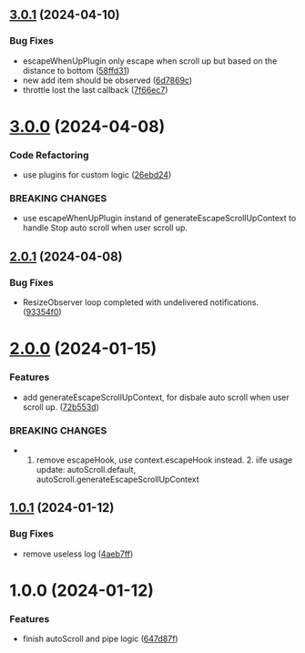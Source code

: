 ## [3.0.1](https://github.com/Yrobot/auto-scroll/compare/v3.0.0...v3.0.1) (2024-04-10)


### Bug Fixes

* escapeWhenUpPlugin only escape when scroll up but based on the distance to bottom ([58ffd31](https://github.com/Yrobot/auto-scroll/commit/58ffd312ff8c14acdeac452e1e18de086751f643))
* new add item should be observed ([6d7869c](https://github.com/Yrobot/auto-scroll/commit/6d7869c6602d594b77f4dea3e8ae51ec662c4d01))
* throttle lost the last callback ([7f66ec7](https://github.com/Yrobot/auto-scroll/commit/7f66ec79996b83816cc00d2d8964f00cc5b5da0c))

# [3.0.0](https://github.com/Yrobot/auto-scroll/compare/v2.0.1...v3.0.0) (2024-04-08)


### Code Refactoring

* use plugins for custom logic ([26ebd24](https://github.com/Yrobot/auto-scroll/commit/26ebd2448c3f78a893054f8e081b6115eef9dae6))


### BREAKING CHANGES

* use escapeWhenUpPlugin instand of generateEscapeScrollUpContext to handle Stop auto scroll when user scroll up.

## [2.0.1](https://github.com/Yrobot/auto-scroll/compare/v2.0.0...v2.0.1) (2024-04-08)


### Bug Fixes

* ResizeObserver loop completed with undelivered notifications. ([93354f0](https://github.com/Yrobot/auto-scroll/commit/93354f0b15b7574cb62d9914d6480abbb14dded6))

# [2.0.0](https://github.com/Yrobot/auto-scroll/compare/v1.0.1...v2.0.0) (2024-01-15)


### Features

* add generateEscapeScrollUpContext, for disbale auto scroll when user scroll up. ([72b553d](https://github.com/Yrobot/auto-scroll/commit/72b553d7d6caf4ccaa639998e00fc919f0554c60))


### BREAKING CHANGES

* 1. remove escapeHook, use context.escapeHook instead. 2. iife usage update: autoScroll.default, autoScroll.generateEscapeScrollUpContext

## [1.0.1](https://github.com/Yrobot/auto-scroll/compare/v1.0.0...v1.0.1) (2024-01-12)


### Bug Fixes

* remove useless log ([4aeb7ff](https://github.com/Yrobot/auto-scroll/commit/4aeb7ff29a47f0ddc4c6a9fd32015383361b64e6))

# 1.0.0 (2024-01-12)


### Features

* finish autoScroll and pipe logic ([647d87f](https://github.com/Yrobot/auto-scroll/commit/647d87f66d6e20d6c8cebcad703ddd4ac03d15c9))
